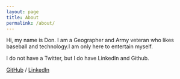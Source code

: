 ```yaml
---
layout: page
title: About
permalink: /about/
---
```


Hi, my name is Don. I am a Geographer and Army veteran who likes baseball and technology.I am only here to entertain myself.

<p>I do not have a Twitter, but I do have LinkedIn and Github.</p>
<a href="https://github.com/don-shaw">GitHub</a> /
<a href="https://www.linkedin.com/in/don-shaw-gis/">LinkedIn</a>
